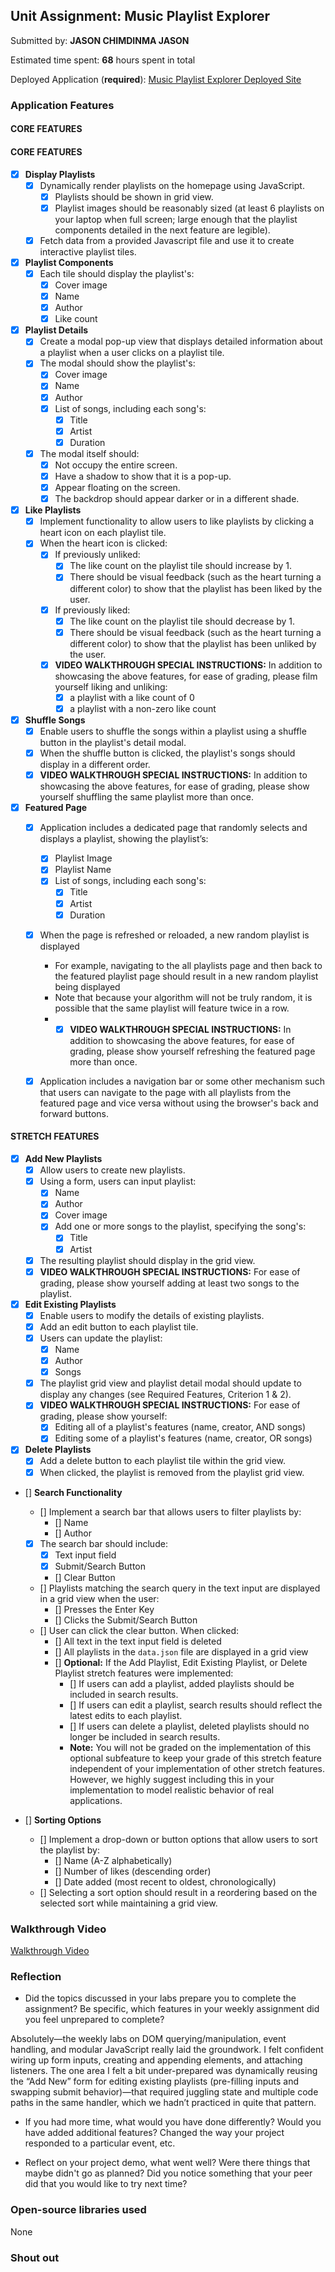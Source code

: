 ## Unit Assignment: Music Playlist Explorer

Submitted by: **JASON CHIMDINMA JASON**

Estimated time spent: **68** hours spent in total

Deployed Application (**required**): [Music Playlist Explorer Deployed Site](https://music-explorer-q4z2.onrender.com/)

### Application Features

#### CORE FEATURES

#### CORE FEATURES

- [x] **Display Playlists**
  - [x] Dynamically render playlists on the homepage using JavaScript.
    - [x] Playlists should be shown in grid view.
    - [x] Playlist images should be reasonably sized (at least 6 playlists on your laptop when full screen; large enough that the playlist components detailed in the next feature are legible).
  - [x] Fetch data from a provided Javascript file and use it to create interactive playlist tiles.

- [x] **Playlist Components**
  - [x] Each tile should display the playlist's:
    - [x] Cover image
    - [x] Name
    - [x] Author
    - [x] Like count

- [x] **Playlist Details**
  - [x] Create a modal pop-up view that displays detailed information about a playlist when a user clicks on a playlist tile.
  - [x] The modal should show the playlist's:
    - [x] Cover image
    - [x] Name
    - [x] Author
    - [x] List of songs, including each song's:
      - [x] Title
      - [x] Artist
      - [x] Duration
  - [x] The modal itself should:
    - [x] Not occupy the entire screen.
    - [x] Have a shadow to show that it is a pop-up.
    - [x] Appear floating on the screen.
    - [x] The backdrop should appear darker or in a different shade.

- [x] **Like Playlists**
  - [x] Implement functionality to allow users to like playlists by clicking a heart icon on each playlist tile.
  - [x] When the heart icon is clicked:
    - [x] If previously unliked:
      - [x] The like count on the playlist tile should increase by 1.
      - [x] There should be visual feedback (such as the heart turning a different color) to show that the playlist has been liked by the user.
    - [x] If previously liked:
      - [x] The like count on the playlist tile should decrease by 1.
      - [x] There should be visual feedback (such as the heart turning a different color) to show that the playlist has been unliked by the user.
    - [x] **VIDEO WALKTHROUGH SPECIAL INSTRUCTIONS:** In addition to showcasing the above features, for ease of grading, please film yourself liking and unliking:
      - [x] a playlist with a like count of 0
      - [x] a playlist with a non-zero like count

- [x] **Shuffle Songs**
  - [x] Enable users to shuffle the songs within a playlist using a shuffle button in the playlist's detail modal.
  - [x] When the shuffle button is clicked, the playlist's songs should display in a different order.
  - [x] **VIDEO WALKTHROUGH SPECIAL INSTRUCTIONS:** In addition to showcasing the above features, for ease of grading, please show yourself shuffling the same playlist more than once. 
  
- [x] **Featured Page**
  - [x] Application includes a dedicated page that randomly selects and displays a playlist, showing the playlist’s:
    - [x] Playlist Image
    - [x] Playlist Name
    - [x] List of songs, including each song's:
      - [x] Title
      - [x] Artist
      - [x] Duration
  - [x] When the page is refreshed or reloaded, a new random playlist is displayed

    - For example, navigating to the all playlists page and then back to the featured playlist page should result in a new random playlist being displayed
    - Note that because your algorithm will not be truly random, it is possible that the same playlist will feature twice in a row. 
    - - [x] **VIDEO WALKTHROUGH SPECIAL INSTRUCTIONS:** In addition to showcasing the above features, for ease of grading, please show yourself refreshing the featured page more than once. 
  - [x] Application includes a navigation bar or some other mechanism such that users can navigate to the page with all playlists from the featured page and vice versa without using the browser's back and forward buttons. 

#### STRETCH FEATURES

- [x] **Add New Playlists**
  - [x] Allow users to create new playlists.
  - [x] Using a form, users can input playlist:
    - [x] Name
    - [x] Author
    - [x] Cover image
    - [x] Add one or more songs to the playlist, specifying the song's:
      - [x] Title
      - [x] Artist
  - [x] The resulting playlist should display in the grid view.
  - [x] **VIDEO WALKTHROUGH SPECIAL INSTRUCTIONS:** For ease of grading, please show yourself adding at least two songs to the playlist. 

- [x] **Edit Existing Playlists**
  - [x] Enable users to modify the details of existing playlists.
  - [x] Add an edit button to each playlist tile.
  - [x] Users can update the playlist:
    - [x] Name
    - [x] Author
    - [x] Songs
  - [x] The playlist grid view and playlist detail modal should update to display any changes (see Required Features, Criterion 1 & 2).
  - [x] **VIDEO WALKTHROUGH SPECIAL INSTRUCTIONS:** For ease of grading, please show yourself:
    - [x] Editing all of a playlist's features (name, creator, AND songs)
    - [x] Editing some of a playlist's features (name, creator, OR songs) 

- [x] **Delete Playlists**
  - [x] Add a delete button to each playlist tile within the grid view.
  - [x] When clicked, the playlist is removed from the playlist grid view.

- [] **Search Functionality**
  - [] Implement a search bar that allows users to filter playlists by:
    - [] Name 
    - [] Author
  - [x] The search bar should include:
    - [x] Text input field
    - [x] Submit/Search Button
    - [] Clear Button
  - [] Playlists matching the search query in the text input are displayed in a grid view when the user:
    - [] Presses the Enter Key
    - [] Clicks the Submit/Search Button 
  - [] User can click the clear button. When clicked:
    - [] All text in the text input field is deleted
    - [] All playlists in the `data.json` file are displayed in a grid view
    - [] **Optional:** If the Add Playlist, Edit Existing Playlist, or Delete Playlist stretch features were implemented:
      - [] If users can add a playlist, added playlists should be included in search results.
      - [] If users can edit a playlist, search results should reflect the latest edits to each playlist.
      - [] If users can delete a playlist, deleted playlists should no longer be included in search results.
      - **Note:** You will not be graded on the implementation of this optional subfeature to keep your grade of this stretch feature independent of your implementation of other stretch features. However, we highly suggest including this in your implementation to model realistic behavior of real applications. 

- [] **Sorting Options**
  - [] Implement a drop-down or button options that allow users to sort the playlist by:
    - [] Name (A-Z alphabetically)
    - [] Number of likes (descending order)
    - [] Date added (most recent to oldest, chronologically)
  - [] Selecting a sort option should result in a reordering based on the selected sort while maintaining a grid view.

### Walkthrough Video

[Walkthrough Video](https://www.loom.com/share/a5c8cd956cad46b1b363507febe92c36?sid=d597558d-654b-4976-879f-c9cc48e625a6)


### Reflection

* Did the topics discussed in your labs prepare you to complete the assignment? Be specific, which features in your weekly assignment did you feel unprepared to complete?

Absolutely—the weekly labs on DOM querying/manipulation, event handling, and modular JavaScript really laid the groundwork. I felt confident wiring up form inputs, creating and appending elements, and attaching listeners. The one area I felt a bit under-prepared was dynamically reusing the “Add New” form for editing existing playlists (pre-filling inputs and swapping submit behavior)—that required juggling state and multiple code paths in the same handler, which we hadn’t practiced in quite that pattern.

* If you had more time, what would you have done differently? Would you have added additional features? Changed the way your project responded to a particular event, etc.
  


* Reflect on your project demo, what went well? Were there things that maybe didn't go as planned? Did you notice something that your peer did that you would like to try next time?



### Open-source libraries used
None

### Shout out


